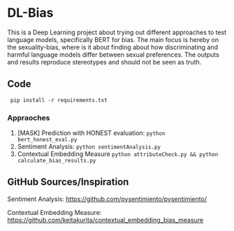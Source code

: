 # DL-Bias

This is a Deep Learning project about trying out different approaches to test language models, specifically BERT for bias. The main focus is hereby on the sexuality-bias, where is it about finding about how discriminating and harmful language models differ between sexual preferences. The outputs and results reproduce stereotypes and should not be seen as truth. 

## Code 
``` pip install -r requirements.txt```
### Appraoches 
1. [MASK] Prediction with HONEST evaluation: ```python bert_honest_eval.py```
2. Sentiment Analysis: ```python sentimentAnalysis.py```
3. Contextual Embedding Measure ```python attributeCheck.py && python calculate_bias_results.py```

## GitHub Sources/Inspiration 
Sentiment Analysis: https://github.com/pysentimiento/pysentimiento/

Contextual Embedding Measure: https://github.com/keitakurita/contextual_embedding_bias_measure
